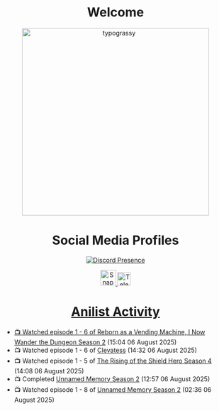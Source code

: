 <div align="center">

# Welcome
<a href="https://github.com/kawarimidoll/typograssy">
    <img alt="typograssy" src="https://typograssy.deno.dev/api?text=%E3%82%88%E3%81%86%E3%81%93%E3%81%9D%E3%81%BF%E3%81%AA%E3%81%95%E3%82%93%20-%20Sheby--&&l0=none&l1=82d9d0&l2=027353&l3=038c4c&l4=01402e&bg=none&frame=none&speed=100&comment=" width="421.99">
</a>

</div>

<div align="center">

# Social Media Profiles

[![Discord Presence](https://lanyard.cnrad.dev/api/612532963938271232)](https://discord.com/users/612532963938271232)


<a href="https://www.snapchat.com/add/a.sheby" title="Snapchat Profile">
    <img src="https://www.freepnglogos.com/uploads/snapchat-logo-png-0.png" width="35" alt="Snapchat Logo" />


<a href="https://t.me/ASheby" title="Telegram Profile">
    <img src="https://www.freepnglogos.com/uploads/telegram-logo-png-0.png" width="30" alt="Telegram Logo" />


</div>

<div align="center">

# Anilist Activity

</div>

<!-- ANILIST_ACTIVITY:start -->

-   📺 Watched episode 1 - 6 of [Reborn as a Vending Machine, I Now Wander the Dungeon Season 2](https://anilist.co/anime/169440) (15:04 06 August 2025)
-   📺 Watched episode 1 - 6 of [Clevatess](https://anilist.co/anime/178869) (14:32 06 August 2025)
-   📺 Watched episode 1 - 5 of [The Rising of the Shield Hero Season 4](https://anilist.co/anime/173780) (14:08 06 August 2025)
-   📺 Completed [Unnamed Memory Season 2](https://anilist.co/anime/178550) (12:57 06 August 2025)
-   📺 Watched episode 1 - 8 of [Unnamed Memory Season 2](https://anilist.co/anime/178550) (02:36 06 August 2025)

<!-- ANILIST_ACTIVITY:end -->
